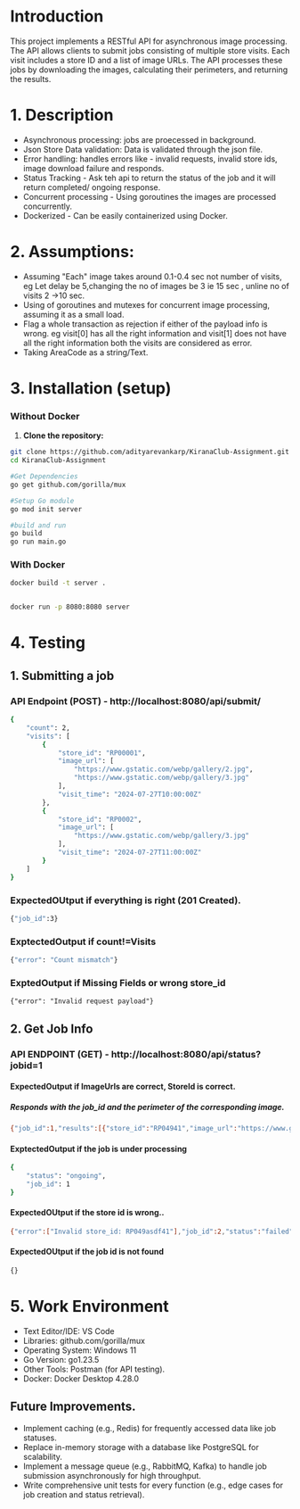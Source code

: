 
# Introduction
This project implements a RESTful API for asynchronous image processing. The API allows clients to submit jobs consisting of multiple store visits. Each visit includes a store ID and a list of image URLs. The API processes these jobs by downloading the images, calculating their perimeters, and returning the results.

# 1. Description
- Asynchronous processing: jobs are proecessed in background.
- Json Store Data validation: Data is validated through the json file.
- Error handling: handles errors like - invalid requests, invalid store ids, image download failure and responds.
- Status Tracking - Ask teh api to return the status of the job and it will return completed/ ongoing response.
- Concurrent processing - Using goroutines the images are processed concurrently.
- Dockerized - Can be easily containerized using Docker.

# 2. Assumptions:
- Assuming "Each" image takes around 0.1-0.4 sec not number of visits, eg Let delay be 5,changing the no of images be 3 ie 15 sec , unline no of visits 2 ->10 sec.
- Using of goroutines and mutexes for concurrent image processing, assuming it as a small load.
- Flag a whole transaction as rejection if either of the payload info is wrong. eg visit[0] has all the right information and visit[1] does not have all the right information both the visits are considered as error.
- Taking AreaCode as a string/Text.

# 3. Installation (setup)
###  Without Docker

1. **Clone the repository:**

```bash
git clone https://github.com/adityarevankarp/KiranaClub-Assignment.git
cd KiranaClub-Assignment

#Get Dependencies
go get github.com/gorilla/mux

#Setup Go module
go mod init server

#build and run
go build
go run main.go

```

###  With Docker
```bash
docker build -t server .


docker run -p 8080:8080 server
```


# 4. Testing

## 1. Submitting a job
### API Endpoint (POST) - http://localhost:8080/api/submit/
```bash
{
    "count": 2,
    "visits": [
        {
            "store_id": "RP00001",
            "image_url": [
                "https://www.gstatic.com/webp/gallery/2.jpg",
                "https://www.gstatic.com/webp/gallery/3.jpg"
            ],
            "visit_time": "2024-07-27T10:00:00Z"
        },
        {
            "store_id": "RP0002",
            "image_url": [
                "https://www.gstatic.com/webp/gallery/3.jpg"
            ],
            "visit_time": "2024-07-27T11:00:00Z"
        }
    ]
}
```
### ExpectedOUtput if everything is right (201 Created).
```bash
{"job_id":3} 
```
### ExptectedOutput if count!=Visits
```bash
{"error": "Count mismatch"}
```
### ExptedOutput if Missing Fields or wrong store_id
```
{"error": "Invalid request payload"}
```
## 2. Get Job Info
### API ENDPOINT (GET) - http://localhost:8080/api/status?jobid=1
#### ExpectedOutput if ImageUrls are correct, StoreId is correct.
##### Responds with the job_id and the perimeter of the corresponding image.
```bash
{"job_id":1,"results":[{"store_id":"RP04941","image_url":"https://www.gstatic.com/webp/gallery/2.jpg","perimeter":1908},{"store_id":"RP04944","image_url":"https://www.gstatic.com/webp/gallery/3.jpg","perimeter":4000},{"store_id":"RP04941","image_url":"https://www.gstatic.com/webp/gallery/3.jpg","perimeter":4000}],"status":"completed"}
```
#### ExptectedOutput if the job is under processing
```bash
{
    "status": "ongoing",
    "job_id": 1
}
```
#### ExpectedOUtput if the store id is wrong..
```bash
{"error":["Invalid store_id: RP049asdf41"],"job_id":2,"status":"failed"}
```

#### ExpectedOUtput if the job id is not found
```bash
{}
```

# 5. Work Environment

- Text Editor/IDE: VS Code
- Libraries: github.com/gorilla/mux
- Operating System: Windows 11
- Go Version: go1.23.5
- Other Tools: Postman (for API testing).
- Docker: Docker Desktop 4.28.0 

## Future Improvements.
- Implement caching (e.g., Redis) for frequently accessed data like job statuses.
- Replace in-memory storage with a database like PostgreSQL for scalability.
- Implement a message queue (e.g., RabbitMQ, Kafka) to handle job submission asynchronously for high throughput.
- Write comprehensive unit tests for every function (e.g., edge cases for job creation and status retrieval).

